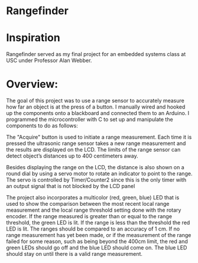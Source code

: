 # Rangefinder

# Inspiration

Rangefinder served as my final project for an embedded systems class at USC under Professor Alan Webber. 

# Overview: 

The goal of this project was to use a range sensor to accurately measure how far an object is at the press of a button. I manually wired and hooked up the components onto a blackboard and connected them to an Arduino. I programmed the microcontroller with C to set up and manipulate the components to do as follows: 

The "Acquire" button is used to initiate a range measurement. Each time it is pressed the ultrasonic range sensor takes a new range measurement and the results are displayed on the LCD. The limits of the range sensor can detect object’s distances up to 400 centimeters away. 


Besides displaying the range on the LCD, the distance is also shown on a round dial by using a servo motor to rotate an indicator to point to the range. The servo is controlled by Timer/Counter2 since this is the only timer with an output signal that is not blocked by the LCD panel

The project also incorporates a multicolor (red, green, blue) LED that is used to show the comparison between the most recent local range measurement and the local range threshold setting done with the rotary encoder. If the range measured is greater than or equal to the range threshold, the green LED is lit. If the range is less than the threshold the red LED is lit. The ranges should be compared to an accuracy of 1 cm. If no range measurement has yet been made, or if the measurement of the range failed for some reason, such as being beyond the 400cm limit, the red and green LEDs should go off and the blue LED should come on. The blue LED should stay on until there is a valid range measurement.
